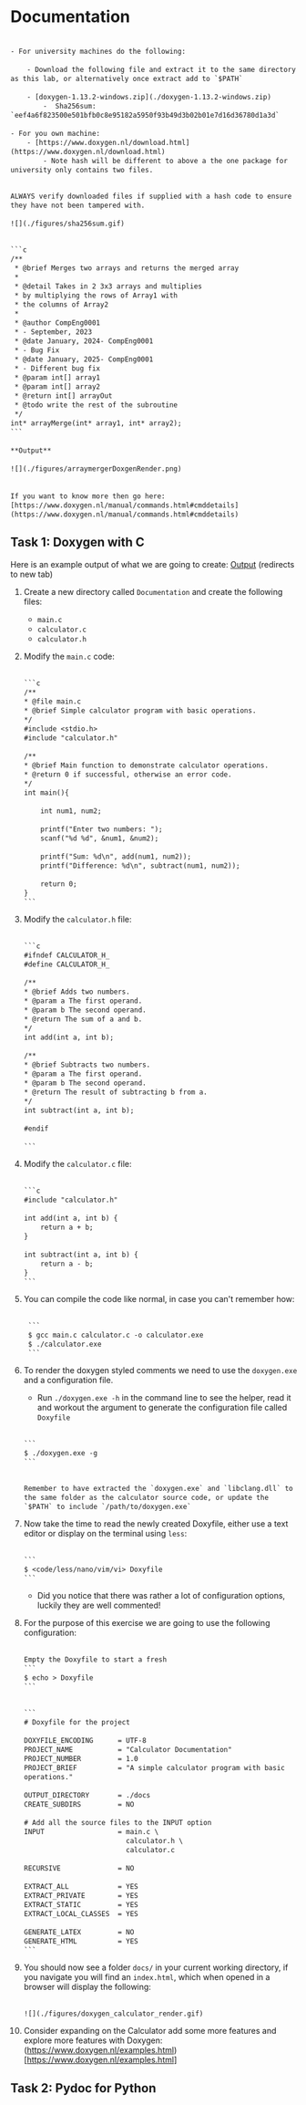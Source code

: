 # Documentation

~~~admonish important 

- For university machines do the following: 

    - Download the following file and extract it to the same directory as this lab, or alternatively once extract add to `$PATH`

    - [doxygen-1.13.2-windows.zip](./doxygen-1.13.2-windows.zip)
        -  Sha256sum: `eef4a6f823500e501bfb0c8e95182a5950f93b49d3b02b01e7d16d36780d1a3d`

- For you own machine: 
    - [https://www.doxygen.nl/download.html](https://www.doxygen.nl/download.html)
        - Note hash will be different to above a the one package for university only contains two files. 

~~~


~~~admonish warning

ALWAYS verify downloaded files if supplied with a hash code to ensure they have not been tampered with.

![](./figures/sha256sum.gif)

~~~


~~~admonish example title='Doxygen Syntax Example' collapsible=true

```c
/**
 * @brief Merges two arrays and returns the merged array 
 * 
 * @detail Takes in 2 3x3 arrays and multiplies 
 * by multiplying the rows of Array1 with  
 * the columns of Array2 
 * 
 * @author CompEng0001
 * - September, 2023 
 * @date January, 2024- CompEng0001 
 * - Bug Fix 
 * @date January, 2025- CompEng0001
 * - Different bug fix 
 * @param int[] array1
 * @param int[] array2
 * @return int[] arrayOut 
 * @todo write the rest of the subroutine 
 */
int* arrayMerge(int* array1, int* array2);
```

**Output**

![](./figures/arraymergerDoxgenRender.png)


If you want to know more then go here: [https://www.doxygen.nl/manual/commands.html#cmddetails](https://www.doxygen.nl/manual/commands.html#cmddetails)

~~~

## Task 1: Doxygen with C 

Here is an example output of what we are going to create: <a href="docs/html/index.html" target="_blank">Output</a> (redirects to new tab)

1. Create a new directory called `Documentation`  and create the following files: 
   - `main.c`
   - `calculator.c`
   - `calculator.h`

2. Modify the `main.c` code:

    ~~~admonish code collapsible=true
   
    ```c
    /**
    * @file main.c
    * @brief Simple calculator program with basic operations.
    */
    #include <stdio.h>
    #include "calculator.h"

    /**
    * @brief Main function to demonstrate calculator operations.
    * @return 0 if successful, otherwise an error code.
    */
    int main(){

        int num1, num2;

        printf("Enter two numbers: ");
        scanf("%d %d", &num1, &num2);

        printf("Sum: %d\n", add(num1, num2));
        printf("Difference: %d\n", subtract(num1, num2));

        return 0;
    }
    ```

    ~~~

3. Modify the `calculator.h` file:

    ~~~admonish code collapsible=true

    ```c
    #ifndef CALCULATOR_H_
    #define CALCULATOR_H_

    /**
    * @brief Adds two numbers.
    * @param a The first operand.
    * @param b The second operand.
    * @return The sum of a and b.
    */
    int add(int a, int b);

    /**
    * @brief Subtracts two numbers.
    * @param a The first operand.
    * @param b The second operand.
    * @return The result of subtracting b from a.
    */
    int subtract(int a, int b);

    #endif

    ```

    ~~~



4. Modify the `calculator.c` file:

    ~~~admonish code collapsible=true

    ```c
    #include "calculator.h"

    int add(int a, int b) {
        return a + b;
    }

    int subtract(int a, int b) {
        return a - b;
    }
    ```

    ~~~

5. You can compile the code like normal, in case you can't remember how:
    
    ~~~admonish terminal collapsible=true
     
     ```
     $ gcc main.c calculator.c -o calculator.exe
     $ ./calculator.exe
     ```
    ~~~

6. To render the doxygen styled comments we need to use the `doxygen.exe` and a configuration file. 

    - Run `./doxygen.exe -h` in the command line to see the helper, read it and workout the argument to generate the configuration file called `Doxyfile`
    
    ~~~admonish terminal collapsible=true title='Answer...'

    ```
    $ ./doxygen.exe -g
    ```
    ~~~

    ~~~admonish tip

    Remember to have extracted the `doxygen.exe` and `libclang.dll` to the same folder as the calculator source code, or update the `$PATH` to include `/path/to/doxygen.exe`
    
    ~~~

7. Now take the time to read the newly created Doxyfile, either use a text editor or display on the terminal using `less`:

    ~~~admonish terminal

    ```
    $ <code/less/nano/vim/vi> Doxyfile
    ```

    ~~~
    
    - Did you notice that there was rather a lot of configuration options, luckily they are well commented!

8. For the purpose of this exercise we are going to use the following configuration:

    ~~~admonish terminal

    Empty the Doxyfile to start a fresh
    ```
    $ echo > Doxyfile
    ```

    ~~~

    ~~~admonish code collapsible=true

    ```
    # Doxyfile for the project

    DOXYFILE_ENCODING      = UTF-8
    PROJECT_NAME           = "Calculator Documentation"
    PROJECT_NUMBER         = 1.0
    PROJECT_BRIEF          = "A simple calculator program with basic operations."

    OUTPUT_DIRECTORY       = ./docs
    CREATE_SUBDIRS         = NO

    # Add all the source files to the INPUT option
    INPUT                  = main.c \
                             calculator.h \
                             calculator.c

    RECURSIVE              = NO

    EXTRACT_ALL            = YES
    EXTRACT_PRIVATE        = YES
    EXTRACT_STATIC         = YES
    EXTRACT_LOCAL_CLASSES  = YES

    GENERATE_LATEX         = NO
    GENERATE_HTML          = YES
    ```
    ~~~

9. You should now see a folder `docs/` in your current working directory, if you navigate you will find an `index.html`, which when opened in a browser will display the following:

    ~~~admonish example collapsible=true title='Doxygen Calculator Project Documentation Render'

    ![](./figures/doxygen_calculator_render.gif)

    ~~~

10. Consider expanding on the Calculator add some more features and explore more features with Doxygen: (https://www.doxygen.nl/examples.html)[https://www.doxygen.nl/examples.html]

## Task 2: Pydoc for Python


